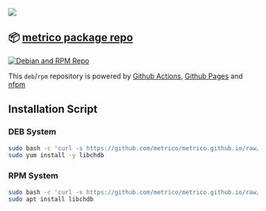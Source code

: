 <img src="https://avatars.githubusercontent.com/u/21342216?s=200&v=4">

## 📦 [metrico package repo](https://metrico.github.io)

[![Debian and RPM Repo](https://github.com/metrico/metrico.github.io/actions/workflows/repo.yml/badge.svg)](https://github.com/metrico/metrico.github.io/actions/workflows/repo.yml)

This `deb`/`rpm` repository is powered by [Github Actions](https://github.com/metrico/metrico.github.io/tree/main/.github), [Github Pages](https://jon.sprig.gs/blog/post/2835) and [nfpm](https://nfpm.goreleaser.com/)

<!-- update: 202305111130 -->


## Installation Script
### DEB System
```bash
sudo bash -c 'curl -s https://github.com/metrico/metrico.github.io/raw/main/libchdb_installer.sh | bash'
sudo yum install -y libchdb
```
### RPM System
```bash
sudo bash -c 'curl -s https://github.com/metrico/metrico.github.io/raw/main/libchdb_installer.sh | bash'
sudo apt install libchdb
```

